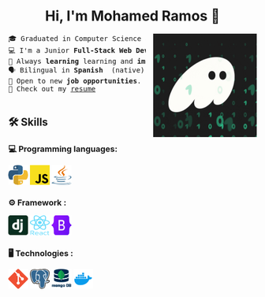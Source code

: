 <!-- <img src="./assets/wallpaper/wallpaper.png" style="max-height: 100px; width: 100%; object-fit: cover;" 
         alt="Banner"> -->

<div align="center">
<h1>Hi, I'm Mohamed Ramos 👋</h1>
</div>

<picture> 
<img src="./assets/gif/code.gif" width="210px" height="" style="margin-left: 15px;" align="right">
</picture>

<pre>
🎓 Graduated in Computer Science at <a href="https://tec.mx/en">Tecnologico de Monterrey</a>
💻 I'm a Junior <strong>Full-Stack Web Developer</strong>
🧠 Always <strong>learning </strong>learning and <strong>improving</strong> skills
🗣 Bilingual in <strong>Spanish </strong> (native) and <strong>English</strong>
🚀 Open to new <strong>job opportunities</strong>.
📄 Check out my <a href="./resume/CV MRN English.pdf">resume</a>

</pre>

##  🛠️ Skills

###  💻 Programming languages: 
  <img src="./assets/Languages/python.png" alt="Alt text" width="40" height="40">
  <img src="./assets/Languages/javascript.png" alt="Alt text" width="40" height="40">
  <img src="./assets/Languages/java.png" alt="Alt text" width="40" height="40">

### ⚙️  Framework : 
 <img src="./assets/Frameworks/django.png" alt="Alt text" width="40" height="40">
<img src="./assets/Frameworks/react.png" alt="Alt text" width="40" height="40">
<img src="./assets/Frameworks/bootstrap.png" alt="Alt text" width="40" height="40"> 

### 🖥️ Technologies :  
  <img src="./assets/Technologies/git.png" alt="Alt text" width="40" height="40">
  <img src="./assets/Technologies/postgresql.png" alt="Alt text" width="40" height="40">
  <img src="./assets/Technologies/mongodb.png" alt="Alt text" width="40" height="40">
  <img src="./assets/Technologies/docker.png" alt="Alt text" width="40" height="40">

